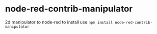 # node-red-contrib-manipulator
2d manipulator to node-red
to install use `npm install node-red-contrib-manipulator`